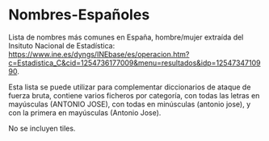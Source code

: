 # Nombres-Españoles
Lista de nombres más comunes en España, hombre/mujer extraída del Insituto Nacional de Estadística: https://www.ine.es/dyngs/INEbase/es/operacion.htm?c=Estadistica_C&cid=1254736177009&menu=resultados&idp=1254734710990.

Esta lista se puede utilizar para complementar diccionarios de ataque de fuerza bruta, contiene varios ficheros por categoría, con todas las letras en mayúsculas (ANTONIO JOSE), con todas en minúsculas (antonio jose), y con la primera en mayúsculas (Antonio Jose).

No se incluyen tiles.
